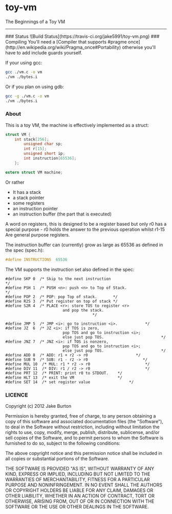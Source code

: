 toy-vm
======

The Beginnings of a Toy VM
<hr>
### Status
![Build Status](https://travis-ci.org/jake5991/toy-vm.png)
### Compiling
You'll need a [Compiler that supports #pragme once](http://en.wikipedia.org/wiki/Pragma_once#Portability) otherwise you'll have to add include guards yourself.

If your using gcc:
```sh
gcc ./vm.c -o vm
./vm ./bytes.i
```
Or if you plan on using gdb:
```sh
gcc -g ./vm.c -o vm
./vm ./bytes.i
```
### About
This is a toy VM, the machine is effectively implemented as a struct:
```C
struct VM {
  	int stack[256];
		unsigned char sp;
		int r[15];
		unsigned short ip;
		int instruction[65536];
	};

extern struct VM machine;
```

Or rather

+ It has a stack
+ a stack pointer
+ some registers
+ an instruction pointer
+ an instruction buffer (the part that is executed)

A word on registers, this is designed to be a register based but only r0 has a special purpose - r0 holds the answer to the previous operation whilst r1-15 Are general purpose registers.

The instruction buffer can (currently) grow as large as 65536 as defined in the spec (spec.h):
```C
#define INSTRUCTIONS  65536
```

The VM supports the instruction set also defined in the spec:
```
#define SKP 0  /* Skip to the next instruction                          */
#define PSH 1  /* PUSH <n>: push <n> to Top of Stack.                 */
#define POP 2  /* POP: pop Top of stack.       */
#define R2S 3  /* Put register on top of stack */                      
#define S2R 4  /* PLACE <r>: store TOS to register <r>
                         and pop the stack.              
                                      */

#define JMP 5  /* JMP <i>: go to instruction <i>.            */
#define JZ  6  /* JZ <i>: if TOS is zero,
                         pop TOS and go to instruction <i>;
                         else just pop TOS.                         */
#define JNZ 7  /* JNZ <i>: if TOS is nonzero,
                         pop TOS and go to instruction <i>;
                         else just pop TOS.                         */
#define ADD 8  /* ADD: r1 + r2 -> r0                     */
#define SUB 9  /* SUB: r1 - r2 -> r0                        */
#define MUL 10  /* MUL: r1 * r2 -> r0                        */
#define DIV 11  /* DIV: r1 / r2 -> r0                        */
#define PRT 12  /* PRINT: print r0 to STDOUT.    */
#define HLT 13  /* exit the VM                   */
#define SET 14  /* set register value                 */
```

### LICENCE
Copyright (c) 2012 Jake Burton

Permission is hereby granted, free of charge, to any person obtaining a copy of this software and associated documentation files (the "Software"), to deal in the Software without restriction, including without limitation the rights to use, copy, modify, merge, publish, distribute, sublicense, and/or sell copies of the Software, and to permit persons to whom the Software is furnished to do so, subject to the following conditions:

The above copyright notice and this permission notice shall be included in all copies or substantial portions of the Software.

THE SOFTWARE IS PROVIDED "AS IS", WITHOUT WARRANTY OF ANY KIND, EXPRESS OR IMPLIED, INCLUDING BUT NOT LIMITED TO THE WARRANTIES OF MERCHANTABILITY, FITNESS FOR A PARTICULAR PURPOSE AND NONINFRINGEMENT. IN NO EVENT SHALL THE AUTHORS OR COPYRIGHT HOLDERS BE LIABLE FOR ANY CLAIM, DAMAGES OR OTHER LIABILITY, WHETHER IN AN ACTION OF CONTRACT, TORT OR OTHERWISE, ARISING FROM, OUT OF OR IN CONNECTION WITH THE SOFTWARE OR THE USE OR OTHER DEALINGS IN THE SOFTWARE.
